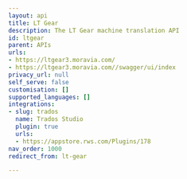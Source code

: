 ```yaml
---
layout: api
title: LT Gear
description: The LT Gear machine translation API
id: ltgear
parent: APIs
urls:
- https://ltgear3.moravia.com/
- https://ltgear3.moravia.com//swagger/ui/index
privacy_url: null
self_serve: false
customisation: []
supported_languages: []
integrations:
- slug: trados
  name: Trados Studio
  plugin: true
  urls:
  - https://appstore.rws.com/Plugins/178
nav_order: 1000
redirect_from: lt-gear

---
```


